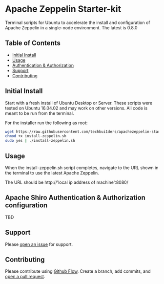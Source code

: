# Apache Zeppelin Starter-kit

Terminal scripts for Ubuntu to accelerate the install and configuration of Apache Zeppelin in a single-node environment. The latest is 0.8.0

## Table of Contents

- [Initial Install](#Initial-Install)
- [Usage](#usage)
- [Authentication & Authorization](#Apache-Shiro-Authentication-&-Authorization-configuration)
- [Support](#support)
- [Contributing](#contributing)

## Initial Install

Start with a fresh install of Ubuntu Desktop or Server. These scripts were tested on Ubuntu 16.04.02 and may work on other versions. All code is meant to be run from the terminal.

For the installer run the following as root:

```sh
wget https://raw.githubusercontent.com/techbui1ders/apachezeppelin-starterkit/master/latest/install-zeppelin.sh
chmod +x install-zeppelin.sh
sudo yes | ./install-zeppelin.sh
```

## Usage

When the install-zeppelin.sh script completes, navigate to the URL shown in the terminal to use the latest Apache Zeppelin.

The URL should be http://'local ip address of machine':8080/

## Apache Shiro Authentication & Authorization configuration

TBD

## Support

Please [open an issue](https://github.com/balexbyrd/zeppelin-starterkit/issues/new) for support.

## Contributing

Please contribute using [Github Flow](https://guides.github.com/introduction/flow/). Create a branch, add commits, and [open a pull request](https://github.com/fraction/readme-boilerplate/compare/).
